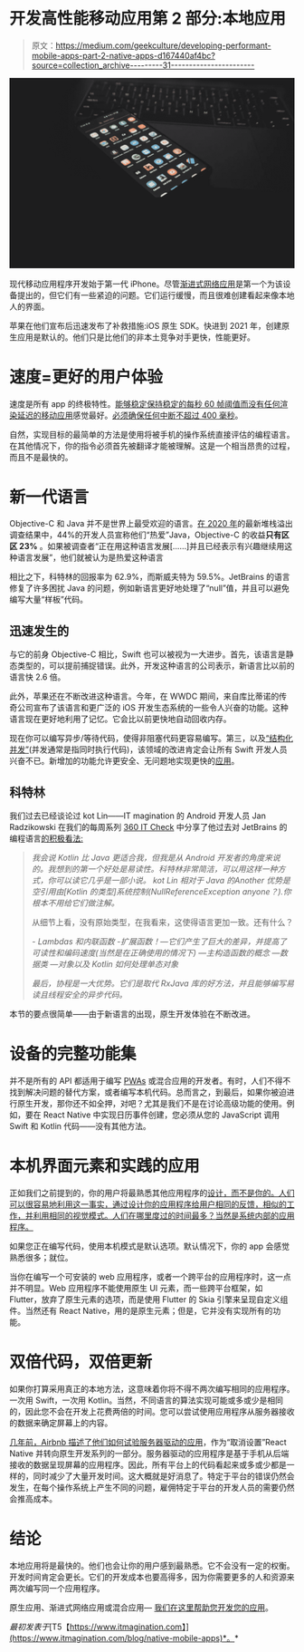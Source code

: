 # 开发高性能移动应用第 2 部分:本地应用

> 原文：<https://medium.com/geekculture/developing-performant-mobile-apps-part-2-native-apps-d167440af4bc?source=collection_archive---------31----------------------->

![](img/e2e3da605d4454304b6e889bf13aba8a.png)

现代移动应用程序开发始于第一代 iPhone。尽管[渐进式网络应用](https://www.itmagination.com/blog/cross-platform-mobile-apps-pwa)是第一个为该设备提出的，但它们有一些紧迫的问题。它们运行缓慢，而且很难创建看起来像本地人的界面。

苹果在他们宣布后迅速发布了补救措施:iOS 原生 SDK。快进到 2021 年，创建原生应用是默认的。他们只是比他们的非本土竞争对手更快，性能更好。

# 速度=更好的用户体验

速度是所有 app 的终极特性。[能够稳定保持稳定的每秒 60 帧阈值而没有任何渲染延迟的移动应用](https://www.itmagination.com/services/custom-software-development/mobile-application-development)感觉最好。[必须确保任何中断不超过 400 毫秒](https://lawsofux.com/doherty-threshold/)。

自然，实现目标的最简单的方法是使用将被手机的操作系统直接评估的编程语言。在其他情况下，你的指令必须首先被翻译才能被理解。这是一个相当昂贵的过程，而且不是最快的。

# 新一代语言

Objective-C 和 Java 并不是世界上最受欢迎的语言。[在 2020 年](https://insights.stackoverflow.com/survey/2020#technology-most-loved-dreaded-and-wanted-languages-loved)的最新堆栈溢出调查结果中，44%的开发人员宣称他们“热爱”Java，Objective-C 的收益**只有区区 23%** 。如果被调查者“正在用这种语言发展[……]并且已经表示有兴趣继续用这种语言发展”，他们就被认为是热爱这种语言

相比之下，科特林的回报率为 62.9%，而斯威夫特为 59.5%。JetBrains 的语言修复了许多困扰 Java 的问题，例如新语言更好地处理了“null”值，并且可以避免编写大量“样板”代码。

## 迅速发生的

与它的前身 Objective-C 相比，Swift 也可以被视为一大进步。首先，该语言是静态类型的，可以提前捕捉错误。此外，开发这种语言的公司表示，新语言比以前的语言快 2.6 倍。

此外，苹果还在不断改进这种语言。今年，在 WWDC 期间，来自库比蒂诺的传奇公司宣布了该语言和更广泛的 iOS 开发生态系统的一些令人兴奋的功能。这种语言现在更好地利用了记忆。它会比以前更快地自动回收内存。

现在你可以编写异步/等待代码，使得非阻塞代码更容易编写。第三，以及[“结构化并发”](https://github.com/apple/swift-evolution/blob/main/proposals/0304-structured-concurrency.md)(并发通常是指同时执行代码)，该领域的改进肯定会让所有 Swift 开发人员兴奋不已。新增加的功能允许更安全、无问题地实现更快的[应用](https://www.itmagination.com/services/custom-software-development/mobile-application-development)。

## 科特林

我们过去已经谈论过 kot Lin——IT magination 的 Android 开发人员 Jan Radzikowski 在我们的每周系列 [360 IT Check](https://www.itmagination.com/newsletters/360-it-check) 中分享了他过去对 JetBrains 的编程语言[的积极看法:](https://www.itmagination.com/blog/360deg-it-check-7-kotlin-10-years-cybersecurity-talent-stack-overflow-survey-pixel-6-tensor-ai-chip-windows-365)

> *我会说 Kotlin 比 Java 更适合我，但我是从 Android 开发者的角度来说的。我想到的第一个好处是易读性。科特林非常简洁，可以用这样一种方式，你可以读它几乎是一部小说。
> kot Lin 相对于 Java 的‍Another 优势是空引用由[Kotlin 的类型]系统控制(NullReferenceException anyone？).你根本不用给它们做注解。*
> 
> 从细节上看，没有原始类型，在我看来，这使得语言更加一致。还有什么？
> 
> *- Lambdas 和内联函数
> -扩展函数！—它们产生了巨大的差异，并提高了可读性和编码速度(当然是在正确使用的情况下)
> —主构造函数的概念
> —数据类
> —对象以及 Kotlin 如何处理单态对象*
> 
> *最后，协程是一大优势。它们是取代 RxJava 库的好方法，并且能够编写易读且线程安全的异步代码。*

本节的要点很简单——由于新语言的出现，原生开发体验在不断改进。

# 设备的完整功能集

并不是所有的 API 都适用于编写 [PWAs](https://www.itmagination.com/blog/cross-platform-mobile-apps-pwa) 或混合应用的开发者。有时，人们不得不找到解决问题的替代方案，或者编写本机代码。总而言之，到最后，如果你被迫进行原生开发，那你还不如全押，对吧？尤其是我们不是在讨论高级功能的使用。例如，要在 React Native 中实现日历事件创建，您必须从您的 JavaScript 调用 Swift 和 Kotlin 代码——没有其他方法。

# 本机界面元素和实践的应用

正如我们之前提到的，你的用户将最熟悉其他应用程序的[设计，而不是你的。人们可以很容易地利用这一事实，通过设计你的应用程序给用户相同的反馈，相似的工作，并利用相同的视觉模式。人们在哪里度过的时间最多？当然是系统内部的应用程序。](https://www.itmagination.com/services/custom-software-development/product-design-ux-ui)

如果您正在编写代码，使用本机模式是默认选项。默认情况下，你的 app 会感觉熟悉很多；就位。

当你在编写一个可安装的 web 应用程序，或者一个跨平台的应用程序时，这一点并不明显。Web 应用程序不能使用原生 UI 元素，而一些跨平台框架，如 Flutter，放弃了原生元素的选项，而是使用 Flutter 的 Skia 引擎来呈现自定义组件。当然还有 React Native，用的是原生元素；但是，它并没有实现所有的功能。

# 双倍代码，双倍更新

如果你打算采用真正的本地方法，这意味着你将不得不两次编写相同的应用程序。一次用 Swift，一次用 Kotlin。当然，不同语言的算法实现可能或多或少是相同的，因此您不会在开发上花费两倍的时间。您可以尝试使用应用程序从服务器接收的数据来确定屏幕上的内容。

[几年前，Airbnb 描述了他们如何试验服务器驱动的应用](/airbnb-engineering/whats-next-for-mobile-at-airbnb-5e71618576ab)，作为“取消设置”React Native 并转向原生开发系列的一部分。服务器驱动的应用程序是基于手机从后端接收的数据呈现屏幕的应用程序。因此，所有平台上的代码看起来或多或少都是一样的，同时减少了大量开发时间。这大概就是好消息了。特定于平台的错误仍然会发生，在每个操作系统上产生不同的问题，雇佣特定于平台的开发人员的需要仍然会推高成本。

# 结论

本地应用将是最快的。他们也会让你的用户感到最熟悉。它不会没有一定的权衡。开发时间肯定会更长。它们的开发成本也要高得多，因为你需要更多的人和资源来两次编写同一个应用程序。

原生应用、渐进式网络应用或混合应用— [我们在这里帮助您开发您的应用](https://www.itmagination.com/services/custom-software-development)。

*最初发表于*[T5【https://www.itmagination.com】](https://www.itmagination.com/blog/native-mobile-apps)*。*